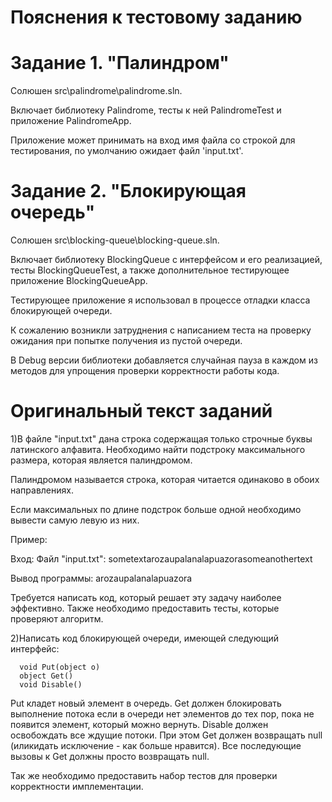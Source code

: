 # Пояснения к тестовому заданию
# Задание 1. "Палиндром"
Солюшен src\palindrome\palindrome.sln.

Включает библиотеку Palindrome, тесты к ней PalindromeTest и приложение PalindromeApp.

Приложение может принимать на вход имя файла со строкой для тестирования, по умолчанию ожидает файл 'input.txt'.

# Задание 2. "Блокирующая очередь"

Солюшен src\blocking-queue\blocking-queue.sln.

Включает библиотеку BlockingQueue с интерфейсом и его реализацией, тесты BlockingQueueTest, а также дополнительное тестирующее приложение BlockingQueueApp.

Тестирующее приложение я использовал в процессе отладки класса блокирующей очереди.

К сожалению возникли затруднения с написанием теста на проверку ожидания при попытке получения из пустой очереди.

В Debug версии библиотеки добавляется случайная пауза в каждом из методов для упрощения проверки корректности работы кода.

# Оригинальный текст заданий
1)В файле "input.txt" дана строка содержащая только строчные буквы латинского алфавита. Необходимо найти подстроку максимального размера, которая является палиндромом.
 
Палиндромом называется строка, которая читается одинаково в обоих направлениях.
 
Если максимальных по длине подстрок больше одной необходимо вывести самую левую из них.
 
Пример:
 
 Вход: Файл "input.txt":
                sometextarozaupalanalapuazorasomeanothertext
 
Вывод программы:
                arozaupalanalapuazora
 
Требуется написать код, который решает эту задачу наиболее эффективно. Также необходимо предоставить тесты, которые проверяют алгоритм.
 
 
2)Написать код блокирующей очереди, имеющей следующий интерфейс:
      
 
      void Put(object o)
      object Get()
      void Disable()     
 
Put кладет новый элемент в очередь.
Get должен блокировать выполнение потока если в очереди нет элементов до тех пор, пока не появится элемент, который можно вернуть.
Disable должен освобождать все ждущие потоки. При этом Get должен возвращать null (иликидать исключение - как больше нравится). Все последующие вызовы к Get должны просто возвращать null.
 
Так же необходимо предоставить набор тестов для проверки корректности имплементации.